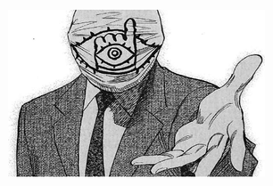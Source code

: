 <p align="center">
  <img width="460" height="300" src="https://raw.githubusercontent.com/imbjdd/imbjdd/refs/heads/main/Friend.jpeg">
</p>
